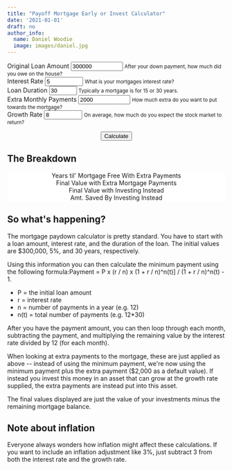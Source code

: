 ```yaml
---
title: "Payoff Mortgage Early or Invest Calculator"
date: '2021-01-01'
draft: no
author_info:
  name: Daniel Woodie
  image: images/daniel.jpg
---
```



<script src="https://d3js.org/d3.v6.js"></script>
<script src=//cdnjs.cloudflare.com/ajax/libs/seedrandom/2.3.10/seedrandom.min.js></script>

<main>
<form>
  <div class="container">
    <div class="row">
      <div class="form-group col-sm-3">
        <label for="original_loan_amount">Original Loan Amount</label>
        <input type="number" class="form-control" id="original_loan_amount" aria-describedby="original_loan_amount_help" value="300000" min="0" max="1000000000">
        <small id="original_loan_amount_help" class="form-text text-muted">After your down payment, how much did you owe on the house?</small>
      </div>
      <div class="form-group col-sm-2">
        <label for="interest_rate">Interest Rate</label>
        <input type="number" class="form-control" id="interest_rate" aria-describedby="annual_expenses_help" value="5" min=".01" max="100" step=".01">
        <small id="interest_rate_help" class="form-text text-muted">What is your mortgages interest rate?</small>
      </div>
      <div class="form-group col-sm-2">
        <label for="loan_duration">Loan Duration</label>
        <input type="number" class="form-control" id="loan_duration" aria-describedby="loan_duration" value="30" min="2" max="100">
        <small id="loan_duration_help" class="form-text text-muted">Typically a mortgage is for 15 or 30 years.</small>
      </div>
      <div class="form-group col-sm-3">
        <label for="extra_payments">Extra Monthly Payments</label>
        <input type="number" class="form-control" id="extra_payments" aria-describedby="extra_payments" value="2000" min="1" max="1000000000">
        <small id="extra_payments_help" class="form-text text-muted">How much extra do you want to put towards the mortgage?</small>
      </div>
      <div class="form-group col-sm-2">
        <label for="growth_rate">Growth Rate</label>
        <input type="number" class="form-control" id="growth_rate" aria-describedby="growth_rate_help" value="8" min="0.01" max="100" step=".01">
        <small id="inflation_rate_help" class="form-text text-muted">On average, how much do you expect the stock market to return?</small>
      </div>
    </div>
  </div>
</form>

<section id="scrolly3">
    <div class="btn-holder">
    <button class="btn btn-primary vis-btn" onclick="runmortgagepayoff()">Calculate</button>
    </div>
    <figure>
      <div id="random_walk"></div>
    </figure>
</section>
<section>
<h2>The Breakdown</h2>
  <figure>
    <div class="container">
        <div class="row">
          <div class="col-sm counter-header">Years til' Mortgage Free With Extra Payments
            <div id="no_years_to_payoff"></div>
          </div>
          <div class="col-sm counter-header">Final Value with Extra Mortgage Payments
            <div id="final_value_with_extra_mortgage_payments"></div>
          </div>
          <div class="col-sm counter-header">Final Value with Investing Instead
            <div id="final_value_with_investing_instead"></div>
          </div>
        </div>
      </div>
      <div class="container">
        <div class="row">
          <div class="col-sm counter-header">Amt. Saved By Investing Instead
            <div id="amt_saved_by_investing_instead"></div>
          </div>
        </div>
      </div>
  </figure>
</section>




## So what's happening?

The mortgage paydown calculator is pretty standard. You have to start with a loan amount, interest rate, and the duration of the loan. The initial values are $300,000, 5%, and 30 years, respectively.

Using this information you can then calculate the minimum payment using the following formula:Payment = P x (r / n) x (1 + r / n)^n(t)] / (1 + r / n)^n(t) - 1.

- P = the initial loan amount
- r = interest rate
- n = number of payments in a year (e.g. 12)
- n(t) = total number of payments (e.g. 12*30)

After you have the payment amount, you can then loop through each month, subtracting the payment, and multiplying the remaining value by the interest rate divided by 12 (for each month). 

When looking at extra payments to the mortgage, these are just applied as above -- instead of using the minimum payment, we're now using the minimum payment plus the extra payment ($2,000 as a default value). If instead you invest this money in an asset that can grow at the growth rate supplied, the extra payments are instead put into this asset.

The final values displayed are just the value of your investments minus the remaining mortgage balance.

## Note about inflation

Everyone always wonders how inflation might affect these calculations. If you want to include an inflation adjustment like 3%, just subtract 3 from both the interest rate and the growth rate.

<section>


</section>
  
</main>


<style>

  #scrolly1, #scrolly2 {
    position: relative;
    background-color: #ffffff;
    padding: 1rem;
  }

  article {
    position: relative;
    padding: 0;
    max-width: 20rem;
    margin: 0 auto;
  }
  figure {
    position: -webkit-sticky;
    position: sticky;
    left: 0;
    width: 100%;
    margin: 0;
    -webkit-transform: translate3d(0, 0, 0);
    -moz-transform: translate3d(0, 0, 0);
    transform: translate3d(0, 0, 0);
    background-color: #fff;
    -webkit-transform:translateZ(0px);
    -moz-transform:translateZ(0px);
    -o-transform:translateZ(0px);
    transform:translateZ(0px);
    z-index:0;
  }
  
  figure p {
    text-align: center;
    padding: 1rem;
    position: absolute;
    top: 50%;
    left: 50%;
    -moz-transform: translate(-50%, -50%);
    -webkit-transform: translate(-50%, -50%);
    transform: translate(-50%, -50%);
    -webkit-transform:translateZ(0px);
    -moz-transform:translateZ(0px);
    -o-transform:translateZ(0px);
    transform:translateZ(0px);
    z-index:0;
    font-size: 8rem;
    font-weight: 900;
    color: #fff;
  }
  .step {
    position: relative;
    margin: 0 auto 2rem auto;
    color: #000000;
    background-color: #fff;
    border: 1px solid;
    box-shadow: 2px 5px 2px 2px #888888;
    text-align: center;
    -webkit-transform:translateZ(0px);
    -moz-transform:translateZ(1000px);
    -o-transform:translateZ(1000px);
    transform:translateZ(1000px);
    z-index:1000;
  }
  .step:last-child {
    margin-bottom: 80vh;
  }
  .step.is-active p {
    background-color: #3CB371;
    color: #fff;
  }
  .step p {
    text-align: center;
    padding: 1rem;
    font-size: 1.5rem;
    background-color: #d5d5d5;
    color: #fff;
  }
  .step div {
    padding-left: .5rem;
    padding-right: .5rem;
  }
  
  
  .btn-holder {
    text-align: center;
  }
  
  
  .overlay {
        fill: none;
        pointer-events: all;
    }

    .focus circle {
        fill: steelblue;
    }

    .tooltip {
        width: 150px;
        padding: 4px 10px;
        border: 1px solid #aaa;
        border-radius: 4px;
        box-shadow: 2px 2px 4px rgba(0,0,0,0.3);
        position: absolute;
        background-color: white;
        font-size: 14px;
        pointer-events: none;
        -webkit-transition: all 0.25s;
        -moz-transition: all 0.25s;
        -ms-transition: all 0.25s;
        -o-transition: all 0.25s;
        transition: all 0.25s;
        opacity: 1 !important;
    }

    .tooltip div {
        margin: 3px 0;
    }

    .tooltip-date, .tooltip-likes {
        font-weight: bold;
    }
    
    .counter-header {
      text-align:center;
    }
    
    #no_years_to_payoff, #final_value_with_extra_mortgage_payments, #final_value_with_investing_instead, #amt_saved_by_investing_instead {
      font-size: 40px;
    }

</style>



<script>

  
  // Calls for the final visualization
  // kick things off
  // set the dimensions and margins of the graph
  const margin_rw = {top: 10, right: 30, bottom: 30, left: 75},
    parentDivmd_rw = document.getElementById("random_walk");
    width_rw = parentDivmd_rw.clientWidth - margin_rw.left - margin_rw.right;
    height_rw = 400;
  
  const x_rw = d3.scaleLinear().range([0,width_rw]);
  const xAxis_rw = d3.axisBottom().scale(x_rw);
  
  const y_rw = d3.scaleLinear().range([height_rw, 0]);
    const yAxis_rw = d3.axisLeft().scale(y_rw);
  
  // append the svg object to the body of the page
  const svg_rw = d3.select("#random_walk")
    .append("svg")
      .attr("width", width_rw + margin_rw.left + margin_rw.right)
      .attr("height", height_rw + margin_rw.top + margin_rw.bottom)
    .append("g")
      .attr("transform", `translate(${margin_rw.left},${margin_rw.top})`);
  
  // text label for the y axis
  svg_rw.append("text")
      .attr("transform", "rotate(-90)")
      .attr("y", 0 - margin_rw.left)
      .attr("x",0 - (height_rw / 2))
      .attr("dy", "1em")
      .style("text-anchor", "middle")
      .text("Net Value in Dollars");
  
  // text label for the x axis
  svg_rw.append("text")             
      .attr("transform",
            "translate(" + (width_rw/2) + " ," + 
                           (height_rw + margin_rw.top + 20) + ")")
      .style("text-anchor", "middle")
      .text("Years");
  
  var legend_keys = ["With Extra Payments to Mortgage", "With Extra Payments to Index Funds"];
    graph_colors = ["#003f5c", "#3CB371"];
          
  var lineLegend = svg_rw.selectAll(".lineLegend").data(legend_keys)
      .enter().append("g")
      .attr("class","lineLegend")
      .attr("transform", function (d,i) {
              return "translate(" + 20 + "," + (i*20)+")";
          });
  
  lineLegend.append("text").text(function (d) {return d;})
      .attr("transform", "translate(15,9)"); //align texts with boxes
  
  lineLegend.append("rect")
      .attr("fill", function (d, i) {return graph_colors[i]; })
      .attr("width", 10).attr("height", 10);
  

    
  
  function runmortgagepayoff(numsims) {
    
    // Remove everything from the last run
    svg_rw
      .selectAll(".with_extra_payments_to_mortgage")
      .remove();
    svg_rw
      .selectAll(".with_extra_payments_to_index_funds")
      .remove();
      
    // Instantiate inputs
    // ids: original_loan_amount, interest_rate, loan_duration, extra_payments
    var original_loan_amount = Number(document.getElementById('original_loan_amount').value);
      interest_rate = Math.round( (Number(document.getElementById('interest_rate').value) / 100) * 10000) / 10000;
      growth_rate = Math.round( (Number(document.getElementById('growth_rate').value) / 100) * 10000) / 10000;
      monthly_interest_rate = interest_rate / 12;
      monthly_growth_rate = growth_rate / 12;
      loan_duration = Number(document.getElementById('loan_duration').value);
      no_of_payments = loan_duration * 12;
      monthly_payment = Math.round(((original_loan_amount*monthly_interest_rate) * ((1+monthly_interest_rate) ** no_of_payments) ) / ( ((1+monthly_interest_rate) ** (no_of_payments))-1)*100) / 100;
      extra_payment = Number(document.getElementById('extra_payments').value);
      total_mortgage_payment = Math.round( (monthly_payment + extra_payment) * 100) / 100;


    // loan_amount_paydown = [{ser1: 0, ser2: original_loan_amount, ser3: 0}];
    // extra_loan_amount_paydown = [{ser1: 0, ser2: original_loan_amount, ser3: 0}];
    // infl_loan_amount_paydown = [{ser1: 0, ser2: original_loan_amount, ser3: 0, ser4: monthly_payment}];
    
    // ser1: month, ser2: loan balance, ser3: stock balance, ser4: total balance
    with_extra_payments_to_mortgage_paydown = [{ser1: 0, ser2: original_loan_amount, ser3: 0, ser4: -original_loan_amount}];
    with_extra_payments_to_index_funds_paydown = [{ser1: 0, ser2: original_loan_amount, ser3: 0, ser4: -original_loan_amount}];

    
    for (let i = 1; i <= no_of_payments; i++) {
      
      with_extra_payments_to_index_funds_paydown[i] = {ser1: Math.round(i/12 * 100) / 100, 
                                                       ser2: Math.round( ((with_extra_payments_to_index_funds_paydown[i-1].ser2 * (1 + monthly_interest_rate) ) - monthly_payment) * 100) / 100, 
                                                       ser3: Math.round( ((with_extra_payments_to_index_funds_paydown[i-1].ser3 * (1 + monthly_growth_rate) ) + extra_payment) * 100) / 100,
                                                       ser4: Math.round( (with_extra_payments_to_index_funds_paydown[i-1].ser3 - with_extra_payments_to_index_funds_paydown[i-1].ser2) * 100) / 100};
      
      
                                

      
      extra_new_amount = Math.round( ((with_extra_payments_to_mortgage_paydown[i-1].ser2 * (1 + monthly_interest_rate) ) - (total_mortgage_payment)) * 100) / 100;
      if (extra_new_amount > 0) {
      
        with_extra_payments_to_mortgage_paydown[i] = {ser1: Math.round(i/12 * 100) / 100, 
                                                      ser2: extra_new_amount, 
                                                      ser3: 0,
                                                      ser4: Math.round( (with_extra_payments_to_mortgage_paydown[i-1].ser3 - with_extra_payments_to_mortgage_paydown[i-1].ser2) * 100) / 100};
      
      } else {
      
        with_extra_payments_to_mortgage_paydown[i] = {ser1: Math.round(i/12 * 100) / 100, 
                                                      ser2: 0, 
                                                      ser3: Math.round( ((with_extra_payments_to_mortgage_paydown[i-1].ser3 * (1 + monthly_growth_rate) ) + extra_payment) * 100) / 100,
                                                      ser4: Math.round( (with_extra_payments_to_mortgage_paydown[i-1].ser3 - with_extra_payments_to_mortgage_paydown[i-1].ser2) * 100) / 100};
        
      
      }
    
    };
    
    var no_years_to_payoff = Math.round( (d3.min(with_extra_payments_to_mortgage_paydown.filter(e => e.ser2 === 0), d => d.ser1)) * 10) / 10;
      final_value_with_extra_mortgage_payments = Math.round( (with_extra_payments_to_mortgage_paydown[with_extra_payments_to_mortgage_paydown.length - 1].ser4) * 100) / 100;
      final_value_with_investing_instead = Math.round( (with_extra_payments_to_index_funds_paydown[with_extra_payments_to_index_funds_paydown.length - 1].ser4) * 100) / 100;
      amt_saved_by_investing_instead = Math.round( (final_value_with_investing_instead - final_value_with_extra_mortgage_payments) * 100) / 100; 

    update_counts("no_years_to_payoff", 0, no_years_to_payoff, true);
    update_counts("final_value_with_extra_mortgage_payments", final_value_with_extra_mortgage_payments - 100, final_value_with_extra_mortgage_payments, false);
    update_counts("final_value_with_investing_instead", final_value_with_investing_instead - 100, final_value_with_investing_instead, false);
    update_counts("amt_saved_by_investing_instead", amt_saved_by_investing_instead - 100, amt_saved_by_investing_instead, false);
    

    // Draw the outline of the graph
    // Initialise a X axis:
    svg_rw.append("g")
      .attr("transform", `translate(0, ${height_rw})`)
      .attr("class","myXaxis_rw");
      
    // Create the X axis:
    x_rw.domain([0, loan_duration + 1]);
    svg_rw.selectAll(".myXaxis_rw")
      .call(xAxis_rw);
    
    const xScale_rw = d3
      .scaleLinear()
      .range([0, width_rw])
      .domain([0, loan_duration + 1]);
    
    // Initialize an Y axis
    svg_rw.append("g")
      .attr("class","myYaxis_rw");
    
    // create the Y axis
    y_rw.domain([d3.min(with_extra_payments_to_index_funds_paydown.concat(with_extra_payments_to_mortgage_paydown), d => d.ser4)*1.3, d3.max(with_extra_payments_to_index_funds_paydown.concat(with_extra_payments_to_mortgage_paydown), d => d.ser4)*1.1]);
    svg_rw.selectAll(".myYaxis_rw")
      .transition()
      .duration(1000)
      .call(yAxis_rw);
      
    // Create scales
    const yScale_rw = d3
      .scaleLinear()
      .range([height_rw, 0])
      .domain([d3.min(with_extra_payments_to_index_funds_paydown.concat(with_extra_payments_to_mortgage_paydown), d => d.ser4)*1.3, d3.max(with_extra_payments_to_index_funds_paydown.concat(with_extra_payments_to_mortgage_paydown), d => d.ser4)*1.1]);

    const line_rw = d3
               .line()
               .x(d => xScale_rw(d.ser1))
               .y(d => yScale_rw(d.ser4));

    // Add path
    const with_extra_payments_to_mortgage_rw = svg_rw
      .append("path")
      .datum(with_extra_payments_to_mortgage_paydown)
      .attr("class", "with_extra_payments_to_mortgage")
      .attr("fill", "none")
      .attr("stroke", "#003f5c")
      .attr("stroke-linejoin", "round")
      .attr("stroke-linecap", "round")
      .attr("stroke-width", 3)
      .attr("d", line_rw);
      
    const with_extra_payments_to_mortgage_length_rw = with_extra_payments_to_mortgage_rw.node().getTotalLength();
    
    const with_extra_payments_to_mortgage_path_rw = d3
      .transition()
      .ease(d3.easeSin)
      .duration(2000);
      
    with_extra_payments_to_mortgage_rw
      .attr("stroke-dashoffset", with_extra_payments_to_mortgage_length_rw)
      .attr("stroke-dasharray", with_extra_payments_to_mortgage_length_rw)
      .transition(with_extra_payments_to_mortgage_path_rw)
      .attr("stroke-dashoffset", 0);
      
      
      
    // Add path
    const with_extra_payments_to_index_funds_rw = svg_rw
      .append("path")
      .datum(with_extra_payments_to_index_funds_paydown)
      .attr("class", "with_extra_payments_to_index_funds")
      .attr("fill", "none")
      .attr("stroke", "#3CB371")
      .attr("stroke-linejoin", "round")
      .attr("stroke-linecap", "round")
      .attr("stroke-width", 3)
      .attr("d", line_rw);
      
    const with_extra_payments_to_index_funds_length_rw = with_extra_payments_to_index_funds_rw.node().getTotalLength();
    
    const with_extra_payments_to_index_funds_path_rw = d3
      .transition()
      .delay(2000)
      .ease(d3.easeSin)
      .duration(2000);
      
    with_extra_payments_to_index_funds_rw
      .attr("stroke-dashoffset", with_extra_payments_to_index_funds_length_rw)
      .attr("stroke-dasharray", with_extra_payments_to_index_funds_length_rw)
      .transition(with_extra_payments_to_index_funds_path_rw)
      .attr("stroke-dashoffset", 0);
  
  };
  
  // parse the date / time
  var bisectX = d3.bisector(function(d) { return d.ser1; }).left;
  
  function numberWithCommas(x) {
      return x.toString().replace(/\B(?=(\d{3})+(?!\d))/g, ",");
  }
  
  function update_counts(id, startamount, uptoamount, digits) {
    if (digits == true) {
      if (uptoamount > 0) {
        var counts=setInterval(updated);
        var upto=startamount;
        function updated(){
            var count= document.getElementById(id);
            upto += 1;
            count.innerHTML=numberWithCommas(upto/10);
            if(upto>=uptoamount*10)
            {
                clearInterval(counts);
            }
        }
      } else {
        // var count= document.getElementById(id);
        // count.innerHTML=numberWithCommas(uptoamount);
        var counts=setInterval(updated);
        var upto=100;
        function updated(){
            var count= document.getElementById(id);
            upto -= 1;
            count.innerHTML=numberWithCommas(upto/10);
            if(upto>=uptoamount*10)
            {
                clearInterval(counts);
            }
        }
      }
    } else {
      if (uptoamount > 0) {
        var counts=setInterval(updated);
        var upto=startamount;
        function updated(){
            var count= document.getElementById(id);
            count.innerHTML=numberWithCommas(++upto);
            if(upto===uptoamount)
            {
                clearInterval(counts);
            }
        }
      } else {
        // var count= document.getElementById(id);
        // count.innerHTML=numberWithCommas(uptoamount);
        var counts=setInterval(updated);
        var upto=startamount;
        function updated(){
            var count= document.getElementById(id);
            count.innerHTML=numberWithCommas(--upto);
            if(upto===uptoamount)
            {
                clearInterval(counts);
            }
        }
      }
    
    }
  }
  
  runmortgagepayoff();


</script>

